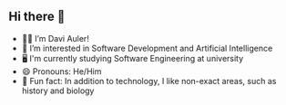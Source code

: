 ## Hi there 👋

- 🧑‍💻 I’m Davi Auler!
- 👀 I’m interested in Software Development and Artificial Intelligence
- 🖥️ I'm currently studying Software Engineering at university
- 😄 Pronouns: He/Him
- 🐯 Fun fact: In addition to technology, I like non-exact areas, such as history and biology
